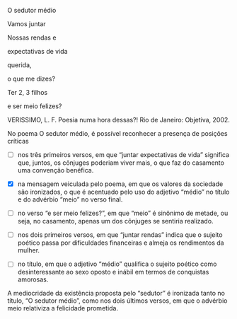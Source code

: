 

O sedutor médio

Vamos juntar

Nossas rendas e

expectativas de vida

querida,

o que me dizes?

Ter 2, 3 filhos

e ser meio felizes?

VERISSIMO, L. F. Poesia numa hora dessas?! Rio de Janeiro: Objetiva, 2002.

No poema O sedutor médio, é possível reconhecer a presença de posições críticas



- [ ] nos três primeiros versos, em que “juntar expectativas de vida” significa que, juntos, os cônjuges poderiam viver mais, o que faz do casamento uma convenção benéfica.
- [x] na mensagem veiculada pelo poema, em que os valores da sociedade são ironizados, o que é acentuado pelo uso do adjetivo “médio” no título e do advérbio “meio” no verso final.
- [ ] no verso “e ser meio felizes?”, em que “meio” é sinônimo de metade, ou seja, no casamento, apenas um dos cônjuges se sentiria realizado.
- [ ] nos dois primeiros versos, em que “juntar rendas” indica que o sujeito poético passa por dificuldades financeiras e almeja os rendimentos da mulher.
- [ ] no título, em que o adjetivo “médio” qualifica o sujeito poético como desinteressante ao sexo oposto e inábil em termos de conquistas amorosas.


A mediocridade da existência proposta pelo “sedutor” é ironizada tanto no título, “O sedutor médio”, como nos dois últimos versos, em que o advérbio meio relativiza a felicidade prometida.
